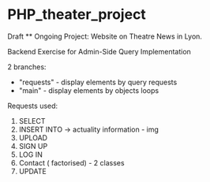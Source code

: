 # PHP_theater_project

Draft **
Ongoing Project: Website on Theatre News in Lyon.

Backend Exercise for Admin-Side Query Implementation

2 branches:
- "requests" - display elements by query requests 
- "main"  - display elements by objects loops 

Requests used:

1) SELECT 
2) INSERT INTO -> actuality information - img 
3) UPLOAD
4) SIGN UP
5) LOG IN 
6) Contact ( factorised) - 2 classes 
7) UPDATE 